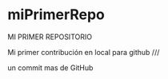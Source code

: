# miPrimerRepo
MI PRIMER REPOSITORIO

Mi primer contribución en local para github /// 

un commit mas de GitHub
